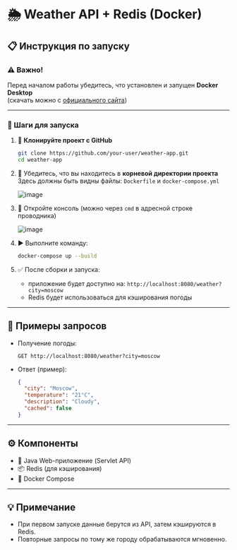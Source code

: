 # 🌦️ Weather API + Redis (Docker)

## 📋 Инструкция по запуску

### ⚠️ Важно!
Перед началом работы убедитесь, что установлен и запущен **Docker Desktop**  
(скачать можно с [официального сайта](https://www.docker.com/products/docker-desktop/))

---

### 🚀 Шаги для запуска

1. 🔽 **Клонируйте проект с GitHub**

   ```bash
   git clone https://github.com/your-user/weather-app.git
   cd weather-app
   ```

2. 📁 Убедитесь, что вы находитесь в **корневой директории проекта**  
   Здесь должны быть видны файлы: `Dockerfile` и `docker-compose.yml`

   ![image](https://github.com/user-attachments/assets/7c643090-e926-4fcd-8847-9b601b8be3de)

3. 🔧 Откройте консоль (можно через `cmd` в адресной строке проводника)

   ![image](https://github.com/user-attachments/assets/38beeee5-17ed-4a0e-bf17-41dee1673d50)

4. ▶️ Выполните команду:

   ```bash
   docker-compose up --build
   ```

5. ✅ После сборки и запуска:
   - приложение будет доступно на: `http://localhost:8080/weather?city=moscow`
   - Redis будет использоваться для кэширования погоды

---

## 🔗 Примеры запросов

- Получение погоды:
  ```
  GET http://localhost:8080/weather?city=moscow
  ```

- Ответ (пример):
  ```json
  {
    "city": "Moscow",
    "temperature": "21°C",
    "description": "Cloudy",
    "cached": false
  }
  ```

---

## ⚙️ Компоненты

- 🧠 Java Web-приложение (Servlet API)
- 📦 Redis (для кэширования)
- 🐳 Docker Compose

---

## 💡 Примечание

- При первом запуске данные берутся из API, затем кэшируются в Redis.
- Повторные запросы по тому же городу обрабатываются мгновенно.

